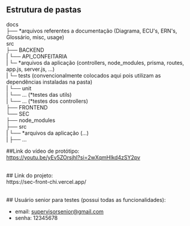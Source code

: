 ## Estrutura de pastas 

docs <br/>
├── *arquivos referentes a documentação (Diagrama, ECU's, ERN's, Glossário, misc, usage)<br/>
src<br/>
├── BACKEND<br/>
|   └── API_CONFEITARIA<br/>
|       └─ *arquivos da aplicação (controllers, node_modules, prisma, routes, app.js, server.js, ...)<br/>
|       └─ tests (convencionalmente colocados aqui pois utilizam as dependências instaladas na pasta)<br/>
|           └── unit<br/>
|                └── ... (*testes das utils)<br/>
|                 └── ... (*testes dos controllers) <br/> 
├── FRONTEND<br/>
└── SEC<br/>
    ├── node_modules<br/>
    ├── src<br/>
    |   └── *arquivos da aplicação (...)<br/>
    |   ├── ...<br/>

##Link do vídeo de protótipo: <br/>
https://youtu.be/yEv5ZOrsjhI?si=2wXqmHIkd4zSY2pv 

<br/>
## Link do projeto:<br/>
https://sec-front-chi.vercel.app/

<br/>## Usuário senior para testes (possui todas as funcionalidades):
- email: supervisorsenior@gmail.com
- senha: 12345678
